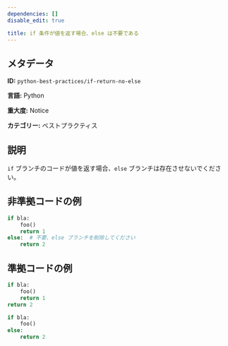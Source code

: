 ```yaml
---
dependencies: []
disable_edit: true

title: if 条件が値を返す場合、else は不要である
---
```

## メタデータ
**ID:** `python-best-practices/if-return-no-else`

**言語:** Python

**重大度:** Notice

**カテゴリー:** ベストプラクティス

## 説明
`if` ブランチのコードが値を返す場合、`else` ブランチは存在させないでください。

## 非準拠コードの例
```python
if bla:
    foo()
    return 1
else:  # 不要、else ブランチを削除してください
    return 2
```

## 準拠コードの例
```python
if bla:
    foo()
    return 1
return 2
```

```python
if bla:
    foo()
else:
    return 2
```
